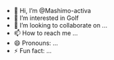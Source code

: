 - 👋 Hi, I’m @Mashimo-activa
- 👀 I’m interested in Golf
- 💞️ I’m looking to collaborate on ...
- 📫 How to reach me ...
- 😄 Pronouns: ...
- ⚡ Fun fact: ...

<!---
Mashimo-activa/Mashimo-activa is a ✨ special ✨ repository because its `README.md` (this file) appears on your GitHub profile.
You can click the Preview link to take a look at your changes.
--->
